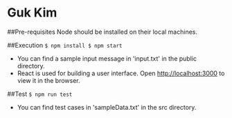 # Guk Kim
##Pre-requisites
Node should be installed on their local machines.

##Execution
`
$ npm install
$ npm start
`
- You can find a sample input message in 'input.txt' in the public directory.
- React is used for building a user interface. 
Open [http://localhost:3000](http://localhost:3000) to view it in the browser.

##Test
`
$ npm run test 
`
- You can find test cases in 'sampleData.txt' in the src directory.
